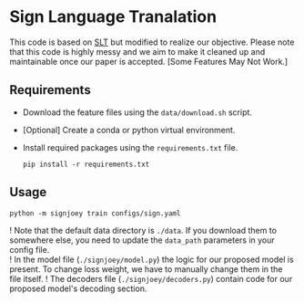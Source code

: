 # Sign Language Tranalation 



This code is based on [SLT](https://github.com/neccam/slt) but modified to realize our objective. Please note that this code is highly messy and we aim to make it cleaned up and maintainable once our paper is accepted. [Some Features May Not Work.]
 
## Requirements
* Download the feature files using the `data/download.sh` script.

* [Optional] Create a conda or python virtual environment.

* Install required packages using the `requirements.txt` file.

    `pip install -r requirements.txt`

## Usage

  `python -m signjoey train configs/sign.yaml` 

! Note that the default data directory is `./data`. If you download them to somewhere else, you need to update the `data_path` parameters in your config file.   
! In the model file (`./signjoey/model.py`) the logic for our proposed model is present. To change loss weight, we have to manually change them in the file itself.
! The decoders file (`./signjoey/decoders.py`) contain code for our proposed model's decoding section.


